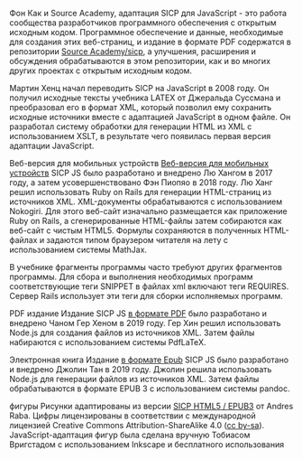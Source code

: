 Фон
Как и Source Academy, адаптация SICP для JavaScript - это работа сообщества разработчиков программного обеспечения с открытым исходным кодом. Программное обеспечение и данные, необходимые для создания этих веб-страниц, и издание в формате PDF содержатся в репозитории [Source Academy/sicp](https://github.com/source-academy/sicp), а улучшения, расширения и обсуждения обрабатываются в этом репозитории, как и во многих других проектах с открытым исходным кодом.

Мартин Хенц начал переводить SICP на JavaScript в 2008 году. Он получил исходные тексты учебника LATEX от Джеральда Суссмана и преобразовал его в формат XML, который позволил ему сохранить исходные источники вместе с адаптацией JavaScript в одном файле. Он разработал систему обработки для генерации HTML из XML с использованием XSLT, в результате чего появилась первая версия адаптации JavaScript.

Веб-версия для мобильных устройств
[Веб-версия для мобильных устройств](https://sicp.comp.nus.edu.sg/) SICP JS было разработано и внедрено Лю Хангом в 2017 году, а затем усовершенствовано Фэн Пиопяо в 2018 году. Лю Ханг решил использовать Ruby on Rails для генерации HTML-страниц из источников XML. XML-документы обрабатываются с использованием Nokogiri. Для этого веб-сайт изначально размещается как приложение Ruby on Rails, а сгенерированные HTML-файлы затем собираются как веб-сайт с чистым HTML5. Формулы сохраняются в полученных HTML-файлах и задаются типом браузером читателя на лету с использованием системы MathJax.

В учебнике фрагменты программы часто требуют других фрагментов программы. Для сбора и выполнения необходимых программ соответствующие теги SNIPPET в файлах xml включают теги REQUIRES. Сервер Rails использует эти теги для сборки исполняемых программ.

PDF издание
Издание SICP JS [в формате PDF](https://sicp.comp.nus.edu.sg/sicpjs.pdf) было разработано и внедрено Чаном Гер Хеном в 2019 году. Гер Хин решил использовать Node.js для создания файлов из источников XML. Затем файлы набираются с использованием системы PdfLaTeX.

Электронная книга
Издание [в формате Epub](https://sicp.comp.nus.edu.sg/sicpjs.epub) SICP JS было разработано и внедрено Джолин Тан в 2019 году. Джолин решила использовать Node.js для генерации файлов из источников XML. Затем файлы обрабатываются в формате EPUB 3 с использованием системы pandoc.

фигуры
Рисунки адаптированы из версии [SICP HTML5 / EPUB3](https://github.com/sarabander/sicp) от Andres Raba. Цифры лицензированы в соответствии с международной лицензией Creative Commons Attribution-ShareAlike 4.0 ([cc by-sa](https://creativecommons.org/licenses/by-sa/4.0/)). JavaScript-адаптация фигур была сделана вручную Тобиасом Вригстадом с использованием Inkscape и бесплатного использования 